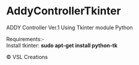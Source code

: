 # AddyControllerTkinter
ADDY Controller Ver.1 Using Tkinter module Python

Requirements:- <br/>
Install tkinter: <strong> sudo apt-get install python-tk</strong> <br/>

&copy; VSL Creations
